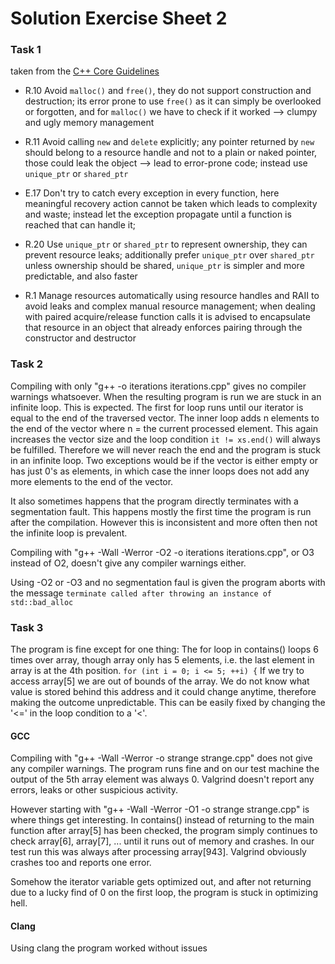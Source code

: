 # Solution Exercise Sheet 2

### Task 1
taken from the [C++ Core Guidelines](https://github.com/isocpp/CppCoreGuidelines/blob/master/CppCoreGuidelines.md)

- R.10 Avoid `malloc()` and `free()`, they do not support construction and destruction; its error prone to use `free()` as it can simply be overlooked or forgotten, and for `malloc()` we have to check if it worked --> clumpy and ugly memory management

- R.11 Avoid calling `new` and `delete` explicitly; any pointer returned by `new` should belong to a resource handle and not to a plain or naked pointer, those could leak the object --> lead to error-prone code; instead use `unique_ptr` or `shared_ptr`

- E.17 Don't try to catch every exception in every function, here meaningful recovery action cannot be taken which leads to complexity and waste; instead let the exception propagate until a function is reached that can handle it;

- R.20 Use `unique_ptr` or `shared_ptr` to represent ownership, they can prevent resource leaks; additionally prefer `unique_ptr` over `shared_ptr` unless ownership should be shared, `unique_ptr` is simpler and more predictable, and also faster

- R.1 Manage resources automatically using resource handles and RAII to avoid leaks and complex manual resource management; when dealing with paired acquire/release function calls it is advised to encapsulate that resource in an object that already enforces pairing through the constructor and destructor

### Task 2

Compiling with only "g++ -o iterations iterations.cpp" gives no compiler warnings whatsoever. When the resulting program is run we are stuck in an infinite loop. This is expected. The first for loop runs until our iterator is equal to the end of the traversed vector. The inner loop adds n elements to the end of the vector where n = the current processed element. This again increases the vector size and the loop condition `it != xs.end()` will always be fulfilled. Therefore we will never reach the end and the program is stuck in an infinite loop. Two exceptions would be if the vector is either empty or has just 0's as elements, in which case the inner loops does not add any more elements to the end of the vector. 

It also sometimes happens that the program directly terminates with a segmentation fault. This happens mostly the first time the program is run after the compilation. However this is inconsistent and more often then not the infinite loop is prevalent. 

Compiling with "g++ -Wall -Werror -O2 -o iterations iterations.cpp", or O3 instead of O2, doesn't give any compiler warnings either. 

Using -O2 or -O3 and no segmentation faul is given the program aborts with the message `terminate called after throwing an instance of std::bad_alloc`

### Task 3

The program is fine except for one thing: The for loop in contains() loops 6 times over array, though array only has 5 elements, i.e. the last element in array is at the 4th position. 
    ```
    for (int i = 0; i <= 5; ++i) {
    ```
    If we try to access array[5] we are out of bounds of the array. We do not know what value is stored behind this address and it could change anytime, therefore making the outcome unpredictable. This can be easily fixed by changing the '<=' in the loop condition to a '<'. 

#### GCC
Compiling with "g++ -Wall -Werror -o strange strange.cpp" does not give any compiler warnings. The program runs fine and on our test machine the output of the 5th array element was always 0.  Valgrind doesn't report any errors, leaks or other suspicious activity. 

However starting with "g++ -Wall -Werror -O1 -o strange strange.cpp" is where things get interesting. In contains() instead of returning to the main function after array[5] has been checked, the program simply continues to check array[6], array[7], ... until it runs out of memory and crashes. In our test run this was always after processing array[943]. Valgrind obviously crashes too and reports one error. 

Somehow the iterator variable gets optimized out, and after not returning due to a lucky find of 0 on the first loop, the program is stuck in optimizing hell. 

#### Clang
Using clang the program worked without issues
